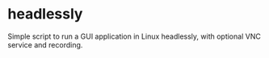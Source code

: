# headlessly
Simple script to run a GUI application in Linux headlessly, with optional VNC service and recording.
